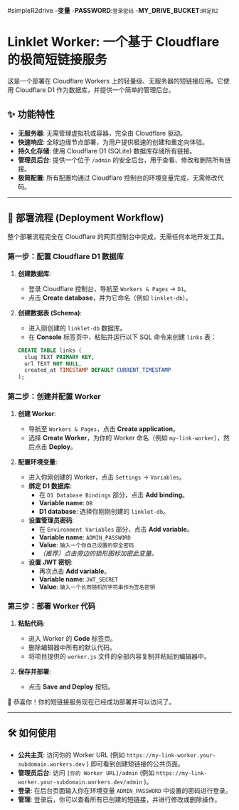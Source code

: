 #simpleR2drive
-**变量**
-**PASSWORD**:`登录密码`
-**MY_DRIVE_BUCKET**:`绑定R2`
# Linklet Worker: 一个基于 Cloudflare 的极简短链接服务

这是一个部署在 Cloudflare Workers 上的轻量级、无服务器的短链接应用。它使用 Cloudflare D1 作为数据库，并提供一个简单的管理后台。

## ✨ 功能特性

- **无服务器**: 无需管理虚拟机或容器，完全由 Cloudflare 驱动。
- **快速响应**: 全球边缘节点部署，为用户提供极速的创建和重定向体验。
- **持久化存储**: 使用 Cloudflare D1 (SQLite) 数据库存储所有链接。
- **管理员后台**: 提供一个位于 `/admin` 的安全后台，用于查看、修改和删除所有链接。
- **极简配置**: 所有配置均通过 Cloudflare 控制台的环境变量完成，无需修改代码。

---

## 🚀 部署流程 (Deployment Workflow)

整个部署流程完全在 Cloudflare 的网页控制台中完成，无需任何本地开发工具。

### 第一步：配置 Cloudflare D1 数据库

1.  **创建数据库**:
    - 登录 Cloudflare 控制台，导航至 `Workers & Pages` -> `D1`。
    - 点击 **Create database**，并为它命名（例如 `linklet-db`）。

2.  **创建数据表 (Schema)**:
    - 进入刚创建的 `linklet-db` 数据库。
    - 在 **Console** 标签页中，粘贴并运行以下 SQL 命令来创建 `links` 表：

    ```sql
    CREATE TABLE links (
      slug TEXT PRIMARY KEY,
      url TEXT NOT NULL,
      created_at TIMESTAMP DEFAULT CURRENT_TIMESTAMP
    );
    ```

### 第二步：创建并配置 Worker

1.  **创建 Worker**:
    - 导航至 `Workers & Pages`，点击 **Create application**。
    - 选择 **Create Worker**，为你的 Worker 命名（例如 `my-link-worker`），然后点击 **Deploy**。

2.  **配置环境变量**:
    - 进入你刚创建的 Worker，点击 `Settings` -> `Variables`。
    - **绑定 D1 数据库**:
        - 在 `D1 Database Bindings` 部分，点击 **Add binding**。
        - **Variable name**: `DB`
        - **D1 database**: 选择你刚刚创建的 `linklet-db`。
    - **设置管理员密码**:
        - 在 `Environment Variables` 部分，点击 **Add variable**。
        - **Variable name**: `ADMIN_PASSWORD`
        - **Value**: `输入一个你自己设置的安全密码`
        - *（推荐）点击旁边的锁形图标加密此变量。*
    - **设置 JWT 密钥**:
        - 再次点击 **Add variable**。
        - **Variable name**: `JWT_SECRET`
        - **Value**: `输入一个长而随机的字符串作为签名密钥`

### 第三步：部署 Worker 代码

1.  **粘贴代码**:
    - 进入 Worker 的 **Code** 标签页。
    - 删除编辑器中所有的默认代码。
    - 将项目提供的 `worker.js` 文件的全部内容复制并粘贴到编辑器中。

2.  **保存并部署**:
    - 点击 **Save and Deploy** 按钮。

🎉 恭喜你！你的短链接服务现在已经成功部署并可以访问了。

---

## 🛠️ 如何使用

- **公共主页**: 访问你的 Worker URL (例如 `https://my-link-worker.your-subdomain.workers.dev` ) 即可看到创建短链接的公共页面。
- **管理员后台**: 访问 `[你的 Worker URL]/admin` (例如 `https://my-link-worker.your-subdomain.workers.dev/admin` )。
- **登录**: 在后台页面输入你在环境变量 `ADMIN_PASSWORD` 中设置的密码进行登录。
- **管理**: 登录后，你可以查看所有已创建的短链接，并进行修改或删除操作。

